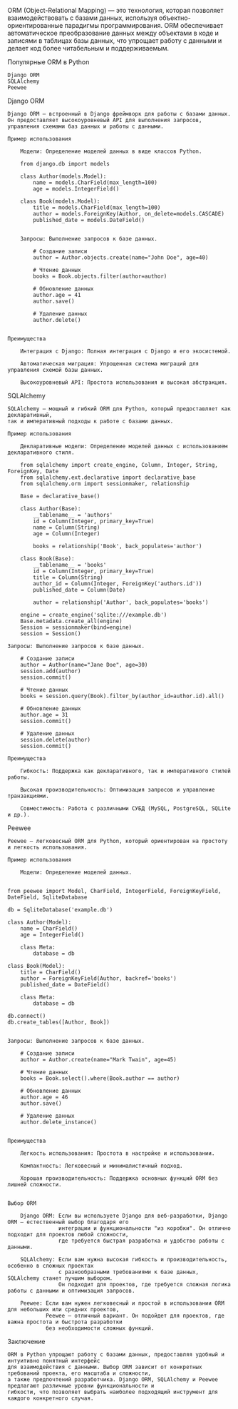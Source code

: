 
ORM (Object-Relational Mapping) — это технология, которая позволяет взаимодействовать с базами данных, 
используя объектно-ориентированные парадигмы программирования. ORM обеспечивает автоматическое преобразование 
данных между объектами в коде и записями в таблицах базы данных, 
что упрощает работу с данными и делает код более читабельным и поддерживаемым.


Популярные ORM в Python

    Django ORM
    SQLAlchemy
    Peewee


Django ORM

    Django ORM — встроенный в Django фреймворк для работы с базами данных. 
    Он предоставляет высокоуровневый API для выполнения запросов, управления схемами баз данных и работы с данными.
    
    Пример использования
    
        Модели: Определение моделей данных в виде классов Python.
        
        from django.db import models
        
        class Author(models.Model):
            name = models.CharField(max_length=100)
            age = models.IntegerField()
        
        class Book(models.Model):
            title = models.CharField(max_length=100)
            author = models.ForeignKey(Author, on_delete=models.CASCADE)
            published_date = models.DateField()
    

        Запросы: Выполнение запросов к базе данных.
    
            # Создание записи
            author = Author.objects.create(name="John Doe", age=40)
        
            # Чтение данных
            books = Book.objects.filter(author=author)
        
            # Обновление данных
            author.age = 41
            author.save()
        
            # Удаление данных
            author.delete()
    

    Преимущества
    
        Интеграция с Django: Полная интеграция с Django и его экосистемой.

        Автоматическая миграция: Упрощенная система миграций для управления схемой базы данных.

        Высокоуровневый API: Простота использования и высокая абстракция.



SQLAlchemy

    SQLAlchemy — мощный и гибкий ORM для Python, который предоставляет как декларативный, 
    так и императивный подходы к работе с базами данных.
    
    Пример использования
    
        Декларативные модели: Определение моделей данных с использованием декларативного стиля.
            
        from sqlalchemy import create_engine, Column, Integer, String, ForeignKey, Date
        from sqlalchemy.ext.declarative import declarative_base
        from sqlalchemy.orm import sessionmaker, relationship
        
        Base = declarative_base()
        
        class Author(Base):
            __tablename__ = 'authors'
            id = Column(Integer, primary_key=True)
            name = Column(String)
            age = Column(Integer)
        
            books = relationship('Book', back_populates='author')
        
        class Book(Base):
            __tablename__ = 'books'
            id = Column(Integer, primary_key=True)
            title = Column(String)
            author_id = Column(Integer, ForeignKey('authors.id'))
            published_date = Column(Date)
        
            author = relationship('Author', back_populates='books')
        
        engine = create_engine('sqlite:///example.db')
        Base.metadata.create_all(engine)
        Session = sessionmaker(bind=engine)
        session = Session()
        
    Запросы: Выполнение запросов к базе данных.
     
        # Создание записи
        author = Author(name="Jane Doe", age=30)
        session.add(author)
        session.commit()
    
        # Чтение данных
        books = session.query(Book).filter_by(author_id=author.id).all()
    
        # Обновление данных
        author.age = 31
        session.commit()
    
        # Удаление данных
        session.delete(author)
        session.commit()
    
    Преимущества
    
        Гибкость: Поддержка как декларативного, так и императивного стилей работы.
       
        Высокая производительность: Оптимизация запросов и управление транзакциями.
        
        Совместимость: Работа с различными СУБД (MySQL, PostgreSQL, SQLite и др.).



Peewee

    Peewee — легковесный ORM для Python, который ориентирован на простоту и легкость использования.

    Пример использования
    
        Модели: Определение моделей данных.

    
    from peewee import Model, CharField, IntegerField, ForeignKeyField, DateField, SqliteDatabase
    
    db = SqliteDatabase('example.db')
    
    class Author(Model):
        name = CharField()
        age = IntegerField()
    
        class Meta:
            database = db
    
    class Book(Model):
        title = CharField()
        author = ForeignKeyField(Author, backref='books')
        published_date = DateField()
    
        class Meta:
            database = db
    
    db.connect()
    db.create_tables([Author, Book])
    

    Запросы: Выполнение запросов к базе данных.
     
        # Создание записи
        author = Author.create(name="Mark Twain", age=45)
    
        # Чтение данных
        books = Book.select().where(Book.author == author)
    
        # Обновление данных
        author.age = 46
        author.save()
    
        # Удаление данных
        author.delete_instance()
    
    
    Преимущества
    
        Легкость использования: Простота в настройке и использовании.
    
        Компактность: Легковесный и минималистичный подход.
    
        Хорошая производительность: Поддержка основных функций ORM без лишней сложности.
    

    Выбор ORM
    
        Django ORM: Если вы используете Django для веб-разработки, Django ORM — естественный выбор благодаря его 
                    интеграции и функциональности "из коробки". Он отлично подходит для проектов любой сложности, 
                    где требуется быстрая разработка и удобство работы с данными.

        SQLAlchemy: Если вам нужна высокая гибкость и производительность, особенно в сложных проектах 
                    с разнообразными требованиями к базе данных, SQLAlchemy станет лучшим выбором. 
                    Он подходит для проектов, где требуется сложная логика работы с данными и оптимизация запросов.

        Peewee: Если вам нужен легковесный и простой в использовании ORM для небольших или средних проектов, 
                Peewee — отличный вариант. Он подойдет для проектов, где важна простота и быстрота разработки 
                без необходимости сложных функций.



Заключение

    ORM в Python упрощают работу с базами данных, предоставляя удобный и интуитивно понятный интерфейс 
    для взаимодействия с данными. Выбор ORM зависит от конкретных требований проекта, его масштаба и сложности, 
    а также предпочтений разработчика. Django ORM, SQLAlchemy и Peewee предлагают различные уровни функциональности и 
    гибкости, что позволяет выбрать наиболее подходящий инструмент для каждого конкретного случая.
